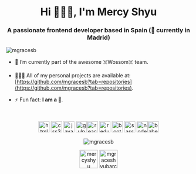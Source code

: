 <h1 align="center">Hi 🙋🏻‍♀️, I'm Mercy Shyu</h1>
<h3 align="center">A passionate frontend developer based in Spain (📍 currently in Madrid)</h3>
<p align="left"> <img src="https://komarev.com/ghpvc/?username=mgracesb" alt="mgracesb" /> </p>

- 🔭 I’m currently part of the awesome ☠️Wossom☠️ team.

- 👩🏻‍💻 All of my personal projects are available at: [https://github.com/mgracesb?tab=repositories](https://github.com/mgracesb?tab=repositories).

- ⚡ Fun fact: **I am a 🐼**.
<br>
<p align="center">
  <img src="https://img.icons8.com/color/48/000000/html-5.png"alt="html5" width="30" height="30"/>
  <img src="https://img.icons8.com/color/48/000000/css3.png" alt="css3" width="30" height="30"/>
  <img src="https://img.icons8.com/color/48/000000/javascript.png" alt="javascript" width="30" height="30"/>
  <img src="https://img.icons8.com/windows/32/000000/gulp.png" alt="gulp" width="30" height="30"/><img src="https://img.icons8.com/color/64/000000/react-native.png" alt='react' width="30" height="30"/>
  <img src="https://img.icons8.com/color/48/000000/redux.png"  alt='redux' width="30" height="30"/>
  <img src="https://img.icons8.com/color/48/000000/bootstrap.png" alt="bootstrap" width="30" height="30"/>
  <img src="https://img.icons8.com/color/48/000000/sass.png" alt="sass" width="30" height="30"/>
  <img src="https://img.icons8.com/color/48/000000/nodejs.png" alt="nodejs" width="30" height="30"/><img src="https://img.icons8.com/wired/64/000000/babel.png" alt="babel" width="30" height="30"/></p>
  
  <p align="center">
  <img src="https://github-readme-stats.vercel.app/api?username=mgracesb&show_icons=true" alt="mgracesb" /> </p>

<p align="center">
<a href="https://twitter.com/mercyshyu" target="blank"><img align="center"src="https://img.icons8.com/nolan/64/twitter.png" alt="mercyshyu" height="50" width="50" /></a>
<a href="https://linkedin.com/in/mgraceshyubarcel" target="blank"><img align="center" src="https://img.icons8.com/nolan/64/linkedin-circled.png" alt="mgraceshyubarcel" height="50" width="50" /></a>
</p>

